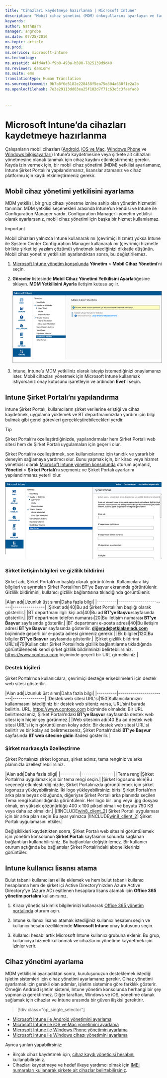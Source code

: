 ```yaml
---
title: "Cihazları kaydetmeye hazırlanma | Microsoft Intune"
description: "Mobil cihaz yönetimi (MDM) önkoşullarını ayarlayın ve farklı işletim sistemlerini kaydetmeye hazır olun."
keywords: 
author: NathBarn
manager: angrobe
ms.date: 07/25/2016
ms.topic: article
ms.prod: 
ms.service: microsoft-intune
ms.technology: 
ms.assetid: 44fd4af0-f9b0-493a-b590-7825139d9d40
ms.reviewer: damionw
ms.suite: ems
translationtype: Human Translation
ms.sourcegitcommit: 9b7b8f6e5182e228458f5ea75e804a638f1e2a2b
ms.openlocfilehash: 7e3e29113dd03ea25f102d7f71c63e5c3faefad8


---
```


# Microsoft Intune’da cihazları kaydetmeye hazırlanma
Çalışanların mobil cihazları ([Android](set-up-android-management-with-microsoft-intune.md), [iOS ve Mac](set-up-ios-and-mac-management-with-microsoft-intune.md), [Windows Phone](set-up-windows-phone-management-with-microsoft-intune.md) ve [Windows bilgisayarları](set-up-windows-device-management-with-microsoft-intune.md)) Intune’a kaydetmesine veya şirkete ait cihazları yönetmesine olanak tanımak için cihaz kaydını etkinleştirmeniz gerekir. Kayda izin vermek için, bir mobil cihaz yönetimi (MDM) yetkilisi ayarlamanız, Intune Şirket Portalı’nı yapılandırmanız, lisanslar atamanız ve cihaz platformu için kaydı etkinleştirmeniz gerekir.

## Mobil cihaz yönetimi yetkilisini ayarlama
MDM yetkilisi, bir grup cihazı yönetme iznine sahip olan yönetim hizmetini tanımlar. MDM yetkilisi seçenekleri arasında Intune’un kendisi ve Intune ile Configuration Manager vardır. Configuration Manager’ı yönetim yetkilisi olarak ayarlarsanız, mobil cihaz yönetimi için başka bir hizmet kullanılamaz.

>[!IMPORTANT]
> Mobil cihazları yalnızca Intune kullanarak mı (çevrimiçi hizmet) yoksa Intune ile System Center Configuration Manager kullanarak mı (çevrimiçi hizmetle birlikte şirket içi yazılım çözümü) yönetmek istediğinizi dikkatle düşünün. Mobil cihaz yönetim yetkilisini ayarlandıktan sonra, bu değiştirilemez.



1.  [Microsoft Intune yönetim konsolunda](http://manage.microsoft.com) **Yönetim** &gt; **Mobil Cihaz Yönetimi**’ni seçin.

2.  **Görevler** listesinde **Mobil Cihaz Yönetimi Yetkilisini Ayarla**öğesine tıklayın. **MDM Yetkilisini Ayarla** iletişim kutusu açılır.

    ![MDM yetkilisi ayarla iletişim kutusu](../media/intune-mdm-authority.png)

3.  Intune, Intune’u MDM yetkiliniz olarak isteyip istemediğinizi onaylamanızı ister. Mobil cihazları yönetmek için Microsoft Intune kullanmak istiyorsanız onay kutusunu işaretleyin ve ardından **Evet**'i seçin.

## Intune Şirket Portalı’nı yapılandırma

Intune Şirket Portalı, kullanıcıların şirket verilerine eriştiği ve cihaz kaydetmek, uygulama yüklemek ve BT departmanınızdan yardım için bilgi bulmak gibi genel görevleri gerçekleştirebilecekleri yerdir.

> [!TIP]
> Şirket Portalı’nı özelleştirdiğinizde, yapılandırmalar hem Şirket Portalı web sitesi hem de Şirket Portalı uygulamaları için geçerli olur.

Şirket Portalı’nı özelleştirmek, son kullanıcılarınız için tanıdık ve yararlı bir deneyim sağlamaya yardımcı olur. Bunu yapmak için, bir kiracı veya hizmet yöneticisi olarak [Microsoft Intune yönetim konsolunda](https://manage.microsoft.com) oturum açmanız, **Yönetici** &gt; **Şirket Portalı**’nı seçmeniz ve Şirket Portalı ayarlarını yapılandırmanız yeterli olur.

![admin-console-admin-workspace-comp-portal-settings](../media/cp_sa_cpsetup.PNG)

### Şirket iletişim bilgileri ve gizlilik bildirimi

Şirket adı, Şirket Portalı’nın başlığı olarak görüntülenir. Kullanıcılara kişi bilgileri ve ayrıntıları Şirket Portalı’nın BT’ye Başvur ekranında görüntülenir. Gizlilik bildirimini, kullanıcı gizlilik bağlantısına tıkladığında görüntülenir.

|Alan adı|Uzunluk üst sınırı|Daha fazla bilgi|
    |----------|------------------------|----------------|
    |Şirket adı|40|Bu ad Şirket Portalı’nın başlığı olarak gösterilir.|
    |BT departmanı ilgili kişi adı|40|Bu ad **BT’ye Başvur**sayfasında gösterilir.|
    |BT departmanı telefon numarası|20|Bu iletişim numarası **BT'ye Başvur** sayfasında gösterilir.|
    |BT departmanı e-posta adresi|40|Bu iletişim adresi **BT'ye Başvur** sayfasında gösterilir. **diğerad@etkialanıadı.com** biçiminde geçerli bir e-posta adresi girmeniz gerekir.|
    |Ek bilgiler|120|Bu bilgiler **BT'ye Başvur** sayfasında gösterilir.|
    |Şirket gizlilik bildirimi URL'si|79|Kullanıcılar Şirket Portalı’nda gizlilik bağlantılarına tıkladığında görüntülenecek kendi şirket gizlilik bildiriminizi belirtebilirsiniz. https://www.contoso.com biçiminde geçerli bir URL girmelisiniz.|

### Destek kişileri
Şirket Portalı’nda kullanıcılara, çevrimiçi desteğe erişebilmeleri için destek web sitesi gösterilir.

|Alan adı|Uzunluk üst sınırı|Daha fazla bilgi|
    |----------|------------------------|----------------|
    |Destek web sitesi URL'si|150|Kullanıcılarınızın kullanmasını istediğiniz bir destek web siteniz varsa, URL'sini burada belirtin. URL, https://www.contoso.com biçiminde olmalıdır. Bir URL belirtmezseniz, Şirket Portalı’ndaki **BT'ye Başvur** sayfasında destek web sitesi için hiçbir şey görünmez.|
    |Web sitesinin adı|40|Bu ad destek web sitesi URL'si için görüntülenen kolay addır. Bir destek web sitesi URL'si belirtir ve bir kolay ad belirtmezseniz, Şirket Portalı’ndaki **BT'ye Başvur** sayfasında **BT web sitesine gidin** ifadesi gösterilir.|


### Şirket markasıyla özelleştirme

Şirket Portalınızı şirket logonuz, şirket adınız, tema renginiz ve arka planınızla özelleştirebilirsiniz.

|Alan adı|Daha fazla bilgi|
    |----------|----------------|
    |Tema rengi|Şirket Portalı’na uygulamak için bir tema rengi seçin.|
    |Şirket logosunu ekle|Bu seçeneği etkinleştirdiğinizde, Şirket Portalınızda görüntülemek için şirket logonuzu yükleyebilirsiniz. İki logo yükleyebilirsiniz: birisi Şirket Portalı’nın arka planı beyaz olduğunda, diğeriyse Şirket Portalı arka planında seçilen Tema rengi kullanıldığında görüntülenir. Her logo bir .png veya .jpg dosyası olmalı, en yüksek çözünürlüğü 400 x 100 piksel olmalı ve boyutu 750 KB veya daha az olmalıdır.|
    |[!INCLUDE[win8_client_2](../includes/win8_client_2_md.md)] Şirket Portalı uygulaması için bir arka plan seçin|Bu ayar yalnızca [!INCLUDE[win8_client_2](../includes/win8_client_2_md.md)] Şirket Portalı uygulamasını etkiler.|


Değişiklikleri kaydettikten sonra, Şirket Portalı web sitesini görüntülemek için yönetim konsolunun **Şirket Portalı** sayfasının sonunda sağlanan bağlantıları kullanabilirsiniz. Bu bağlantılar değiştirilemez. Bir kullanıcı oturum açtığında bu bağlantılar Şirket Portalı’ndaki aboneliklerinizi görüntüler.

## Intune kullanıcı lisansı atama

Bulut tabanlı kullanıcıları el ile eklemek ve hem bulut tabanlı kullanıcı hesaplarına hem de şirket içi Active Directory’nizden Azure Active Directory’ye (Azure AD) eşitlenen hesaplara lisans atamak için **Office 365 yönetim portalını** kullanırsınız.

1.  Kiracı yöneticisi kimlik bilgilerinizi kullanarak [Office 365 yönetim portalında](https://portal.office.com/Admin/Default.aspx) oturum açın.

2.  Intune kullanıcı lisansı atamak istediğiniz kullanıcı hesabını seçin ve kullanıcı hesabı özelliklerinde **Microsoft Intune** onay kutusunu seçin.

3.  Kullanıcı hesabı artık Microsoft Intune kullanıcı grubuna eklenir. Bu grup, kullanıcıya hizmeti kullanmak ve cihazlarını yönetime kaydetmek için izinler verir.

## Cihaz yönetimi ayarlama
MDM yetkilisini ayarladıktan sonra, kuruluşunuzun desteklemek istediği işletim sistemleri için cihaz yönetimi ayarlamanız gerekir. Cihaz yönetimi ayarlamak için gerekli olan adımlar, işletim sistemine göre farklılık gösterir. Örneğin Android işletim sistemi, Intune yönetim konsolunda herhangi bir şey yapmanızı gerektirmez. Diğer taraftan, Windows ve iOS, yönetime olanak sağlamak için cihazlar ve Intune arasında bir güven ilişkisi gerektirir.

> [!div class="op_single_selector"]
- [Microsoft Intune ile Android yönetimini ayarlama](set-up-android-management-with-microsoft-intune.md)
- [Microsoft Intune ile iOS ve Mac yönetimini ayarlama](set-up-ios-and-mac-management-with-microsoft-intune.md)
- [Microsoft Intune ile Windows Phone yönetimin ayarlama](set-up-windows-phone-management-with-microsoft-intune.md)
- [Microsoft Intune ile Windows cihazı yönetimini ayarlama](set-up-windows-device-management-with-microsoft-intune.md)

Ayrıca şunları yapabilirsiniz:
 - Birçok cihaz kaydetmek için, [cihaz kaydı yöneticisi hesabını](enroll-corporate-owned-devices-with-the-device-enrollment-manager-in-microsoft-intune.md) kullanabilirsiniz.
 - Cihazları kaydetmeye ve hedef ilkeye yardımcı olmak için [IMEI numaraları kullanarak şirkete ait cihazlar belirtebilirsiniz](specify-corporate-owned-devices-with-international-mobile-equipment-identity-imei-numbers.md).



<!--HONumber=Aug16_HO1-->


